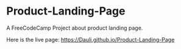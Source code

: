 # Product-Landing-Page
A FreeCodeCamp Project about product landing page.

Here is the live page: https://Dauli.github.io/Product-Landing-Page
